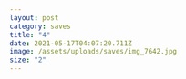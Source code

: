 ```yaml
---
layout: post
category: saves
title: "4"
date: 2021-05-17T04:07:20.711Z
image: /assets/uploads/saves/img_7642.jpg
size: "2"
---
```

